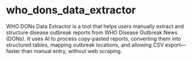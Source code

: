 # who_dons_data_extractor
WHO DONs Data Extractor is a tool that helps users manually extract and structure disease outbreak reports from WHO Disease Outbreak News (DONs). It uses AI to process copy-pasted reports, converting them into structured tables, mapping outbreak locations, and allowing CSV export—faster than manual entry, without web scraping.
